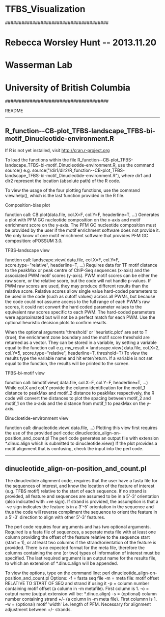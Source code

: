 TFBS_Visualization
==================


######################################
# Rebecca Worsley Hunt -- 2013.11.20 #
# Wasserman Lab                      #
# University of British Columbia     #
######################################

README

---------------------------------------------------------------------------
R_function--CB-plot_TFBS-landscape_TFBS-bi-motif_Dinucleotide-environment.R
---------------------------------------------------------------------------

If R is not yet installed, visit http://cran.r-project.org

To load the functions within the file R_function--CB-plot_TFBS-landscape_TFBS-bi-motif_Dinucleotide-environment.R, use the command source() e.g. source("/dir1/dir2/R_function--CB-plot_TFBS-landscape_TFBS-bi-motif_Dinucleotide-environment.R"), where dir1 and dir2 represent the location (absolute path) of the R code.

To view the usage of the four plotting functions, use the command view.help(), which is the last function provided in the R file.


Composition-bias plot 

function call: CB.plot(data.file, col.X=F, col.Y=F, headerline=T, ...)
Generates a plot with PFM GC nucleotide composition on the x-axis and motif enrichment score on the y-axis. The PFM GC nucleotide composition must be provided by the user if the motif enrichment software does not provide it. We only know of one motif enrichment software that provides PFM GC composition: oPOSSUM 3.0.

TFBS-landscape view

function call: landscape.view( data.file, col.X=F, col.Y=F, score.type="relative", headerline=T, ...)
Requires data for TF motif distance to the peakMax or peak centre of ChIP-Seq sequences (x-axis) and the associated PWM motif scores (y-axis).  PWM motif scores can be either the raw score, or the relative score, but the code will not handle p-values. If PWM raw scores are used, they may produce different results than the relative score. Relative scores allow single value hard-coded parameters to be used in the code (such as cutoff values) across all PWMs, but because the code could not assume access to the full range of each PWM's raw scores, it could not convert the hard coded parameter values to the equivalent raw scores specific to each PWM. The hard-coded parameters were approximated but will not be a perfect match for each PWM. Use the optional heuristic decision plots to confirm results.

When the optional arguments 'threshold' or 'heuristic.plot' are set to T (true), the enrichment zone boundary and the motif score threshold are returned as a vector. They can be stored in a variable, by setting a variable equal to the function call e.g. my_result = landscape.view( data.file, col.X=2, col.Y=5, score.type="relative", headerline=T, threshold=T)
To view the results type the variable name and hit enter/return. If a variable is not set equal to the function, the results will be printed to the screen.

TFBS-bi-motif view

function call: bimotif.view( data.file, col.X=F, col.Y=F, headerline=T, ...)
While col.X and col.Y provide the column identification for the motif_1 distance to peakMax and motif_2 distance to peakMax respectively, the R code will convert the distances to plot the spacing between motif_2 and motif_1 on the x-axis and the distance from motif_1 to peakMax on the y-axis.

Dinucloetide-environment view

function call: dinucleotide.view( data.file, ...)
Plotting this view first requires the use of the provided perl code: dinucleotide_align-on-position_and_count.pl
The perl code generates an output file with extension *.dinuc.align which is submitted to dinucleotide.view()
If the plot provides a motif alignment that is confusing, check the input into the perl code.


---------------------------------------------------------------------------
dinucleotide_align-on-position_and_count.pl
---------------------------------------------------------------------------

The dinucleotide alignment code, requires that the user have a fasta file for the sequences of interest, and know the location of the feature of interest (e.g. TFBS motif) relative to the start of each sequence. If no strand is provided, all feature and sequences are assumed to be in a 5'-3' orientation (also indicated with +ve sign). If strand is provided, the assumption is that a -ve sign indicates the feature is in a 3'-5' orientation in the sequence and thus the code will reverse compliment the sequence to orient the feature in a 5'-3' direction to align with other 5'-3' features.  

The perl code requires four arguments and has two optional arguments. Required is a fasta file of sequences, a seperate meta file with at least one column providing the offset of the feature relative to the sequence start (start = 1), or at least two columns if the strand/orientation of the feature is provided. There is no expected format for the meta file, therefore the columns containing the one (or two) types of information of interest must be specified. The last required argument is an output name for the results file, to which an extension of *.dinuc.align will be appended.

To view the options, type on the command line:  perl dinucleotide_align-on-position_and_count.pl
Options:
-f  = fasta seq file
-m  = meta file: motif offset RELATIVE TO START OF SEQ and strand if using it
-p  = column number containing motif offset (a column in -m metafile). First column is 1. 
-o  = output name  (output extension will be: *.dinuc.align)
-s  = (optional) column number containing strand +/- (a column in -m meta file). First columnn is 1.
-w  = (optional) motif 'width' i.e. length of PFM. Necessary for alignment adjustment between +/- strands.



